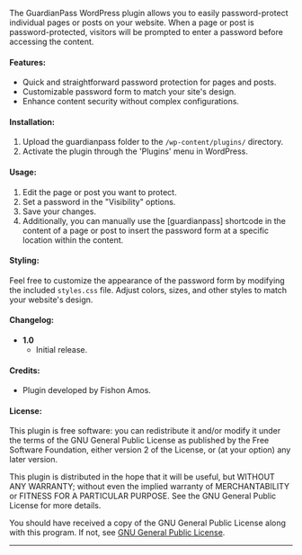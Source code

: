 The GuardianPass WordPress plugin allows you to easily password-protect individual pages or posts on your website. When a page or post is password-protected, visitors will be prompted to enter a password before accessing the content.

#### Features:
- Quick and straightforward password protection for pages and posts.
- Customizable password form to match your site's design.
- Enhance content security without complex configurations.

#### Installation:
1. Upload the guardianpass folder to the `/wp-content/plugins/` directory.
2. Activate the plugin through the 'Plugins' menu in WordPress.

#### Usage:
1. Edit the page or post you want to protect.
2. Set a password in the "Visibility" options.
3. Save your changes.
4. Additionally, you can manually use the [guardianpass] shortcode in the content of a page or post to insert the password form at a specific location within the content.

#### Styling:
Feel free to customize the appearance of the password form by modifying the included `styles.css` file. Adjust colors, sizes, and other styles to match your website's design.

#### Changelog:
- **1.0**
  - Initial release.

#### Credits:
- Plugin developed by Fishon Amos.

#### License:
This plugin is free software: you can redistribute it and/or modify it under the terms of the GNU General Public License as published by the Free Software Foundation, either version 2 of the License, or (at your option) any later version.

This plugin is distributed in the hope that it will be useful, but WITHOUT ANY WARRANTY; without even the implied warranty of MERCHANTABILITY or FITNESS FOR A PARTICULAR PURPOSE. See the GNU General Public License for more details.

You should have received a copy of the GNU General Public License along with this program. If not, see [GNU General Public License](https://www.gnu.org/licenses/gpl-2.0.html).

---
